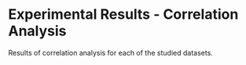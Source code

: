 # Experimental Results - Correlation Analysis

Results of correlation analysis for each of the studied datasets.
